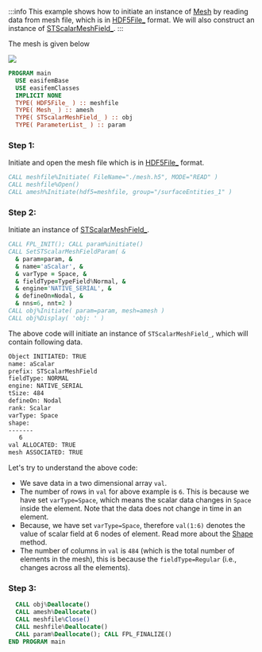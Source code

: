 :::info
This example shows how to initiate an instance of [Mesh](/docs-api/Mesh) by reading data from mesh file, which is in [HDF5File_](/docs-api/HDF5File) format. We will also construct an instance of [STScalarMeshField_](/docs-api/STScalarMeshField).
:::

The mesh is given below

![](./mesh.png)

```fortran
PROGRAM main
  USE easifemBase
  USE easifemClasses
  IMPLICIT NONE
  TYPE( HDF5File_ ) :: meshfile
  TYPE( Mesh_ ) :: amesh
  TYPE( STScalarMeshField_ ) :: obj
  TYPE( ParameterList_ ) :: param
```

### Step 1:

Initiate and open the mesh file which is in [HDF5File_](/docs-api/HDF5File) format.

```fortran
CALL meshfile%Initiate( FileName="./mesh.h5", MODE="READ" )
CALL meshfile%Open()
CALL amesh%Initiate(hdf5=meshfile, group="/surfaceEntities_1" )
```

### Step 2:

Initiate an instance of [STScalarMeshField_](/docs-api/STScalarMeshField).

```fortran
CALL FPL_INIT(); CALL param%initiate()
CALL SetSTScalarMeshFieldParam( &
  & param=param, &
  & name='aScalar', &
  & varType = Space, &
  & fieldType=TypeField%Normal, &
  & engine='NATIVE_SERIAL', &
  & defineOn=Nodal, &
  & nns=6, nnt=2 )
CALL obj%Initiate( param=param, mesh=amesh )
CALL obj%Display( 'obj: ' )
```

The above code will initiate an instance of `STScalarMeshField_`, which will contain following data.

```txt
Object INITIATED: TRUE
name: aScalar
prefix: STScalarMeshField
fieldType: NORMAL              
engine: NATIVE_SERIAL
tSize: 484
defineOn: Nodal
rank: Scalar
varType: Space
shape: 
-------
   6   
val ALLOCATED: TRUE
mesh ASSOCIATED: TRUE
```

Let's try to understand the above code:

- We save data in a two dimensional array `val`.
- The number of rows in `val` for above example is `6`. This is because we have set `varType=Space`, which means the scalar data changes in `Space` inside the element. Note that the data does not change in time in an element.
- Because, we have set `varType=Space`, therefore `val(1:6)` denotes the value of scalar field at 6 nodes of element. Read more about the [Shape](/docs-api/AbstractMeshField/AbstractMeshField_) method.
- The number of columns in `val` is `484` (which is the total number of elements in the mesh), this is because the `fieldType=Regular` (i.e., changes across all the elements).

### Step 3:

```fortran
  CALL obj%Deallocate()
  CALL amesh%Deallocate()
  CALL meshfile%Close()
  CALL meshfile%Deallocate()
  CALL param%Deallocate(); CALL FPL_FINALIZE()
END PROGRAM main
```
